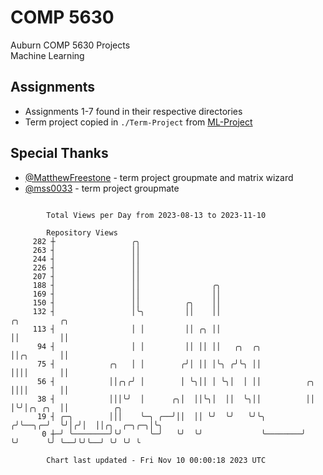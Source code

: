 # COMP 5630
Auburn COMP 5630 Projects  
Machine Learning

## Assignments
- Assignments 1-7 found in their respective directories
- Term project copied in `./Term-Project` from [ML-Project](https://github.com/wumphlett/ML-Project)

## Special Thanks
- [@MatthewFreestone](https://github.com/MatthewFreestone) - term project groupmate and matrix wizard
- [@mss0033](https://github.com/mss0033) - term project groupmate

```

        Total Views per Day from 2023-08-13 to 2023-11-10

        Repository Views
     282 ┼                 ╭╮
     263 ┤                 ││
     244 ┤                 ││
     226 ┤                 ││
     207 ┤                 ││
     188 ┤                 ││                ╭╮
     169 ┤                 ││                ││
     150 ┤                 ││          ╭╮    ││
     132 ┤                 │╰╮         ││    ││                          ╭╮         ╭╮
     113 ┤                 │ │         ││ ╭╮ ││                          ││         ││
      94 ┤                 │ │         ││ ││ ││   ╭╮  ╭╮                 ││╭╮       ││
      75 ┤            ╭╮   │ │        ╭╯│ ││ │╰╮ ╭╯╰╮ ││                 ││││       ││
      56 ┤            ││╭╮╭╯ │        │ ╰╮││ │ ╰╮│  │ ││          ╭╮     ││││       ││
      38 ┤            │││╰╯  │      ╭╮│  ││╰╮│  ││  ╰╮││          ││     │╰╯│╭╮ ╭╮  ││          ╭╮
      19 ┤ ╭─╮        │││    ╰─╮ ╭──╯││  ││ ╰╯  ╰╯   ╰╯╰╮        ╭╯╰──╮╭─╯  ╰╯│╭╯│  ││╭╮  ╭─╮╭─╮│╰╮
       0 ┼─╯ ╰────────╯╰╯      ╰─╯   ╰╯  ╰╯             ╰────────╯    ╰╯      ╰╯ ╰──╯╰╯╰──╯ ╰╯ ╰╯ ╰

        Chart last updated - Fri Nov 10 00:00:18 2023 UTC
        
```
